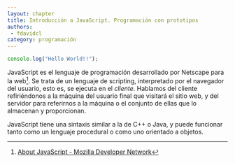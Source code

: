 ```yaml
---
layout: chapter
title: Introducción a JavaScript. Programación con prototipos
authors:
 - fdavidcl
category: programación
---
```


~~~javascript
console.log("Hello World!!");
~~~

JavaScript es el lenguaje de programación desarrollado por Netscape para la web[^mdnjs].
Se trata de un lenguaje de scripting, interpretado por el navegador del usuario, esto es,
se ejecuta en el *cliente*. Hablamos del cliente refiriéndonos a la máquina del usuario
final que visitará el sitio web, y del servidor para referirnos a la máquina o el
conjunto de ellas que lo almacenan y proporcionan.

JavaScript tiene una sintaxis similar a la de C++ o Java, y puede funcionar tanto como
un lenguaje procedural o como uno orientado a objetos.


[^mdnjs]: [About JavaScript - Mozilla Developer Network](https://developer.mozilla.org/en-US/docs/Web/JavaScript/About_JavaScript)
